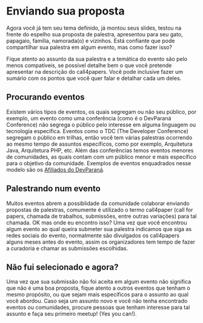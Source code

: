 # Enviando sua proposta

Agora você já tem seu tema definido, já montou seus slides, testou na frente do espelho sua proposta de palestra, apresentou para seu gato, papagaio, família, namorada(o) e vizinhos. Está confiante que pode compartilhar sua palestra em algum evento, mas como fazer isso?

Fique atento ao assunto da sua palestra e a temática do evento são pelo menos compatíveis, se possível detalhe bem o que você pretende apresentar na descrição do call4papers. Você pode inclusive fazer um sumário com os pontos que você quer falar e detalhar cada um deles.

## Procurando eventos

Existem vários tipos de eventos, os quais segregam ou não seu público, por exemplo, um evento como uma conferência (como é o DevParaná Conference) não segrega o público pelo interesse em alguma linguagem ou tecnologia específica. Eventos como o TDC (The Developer Conference) segregam o público em trilhas, então você tem várias palestras ocorrendo ao mesmo tempo de assuntos específicos, como por exemplo, Arquitetura Java, Arquitetura PHP, etc.
Além das conferências temos eventos menores de comunidades, as quais contam com um público menor e mais específico para o objetivo da comunidade. Exemplos de eventos enquadrados nesse modelo são os [Afiliados do DevParaná](https://github.com/DeveloperParana/afiliados).

## Palestrando num evento

Muitos eventos abrem a possiblidade da comunidade colaborar enviando propostas de palestras, comumente é utilizado o termo call4paper (call for papers, chamada de trabalhos, submissões, entre outras variações) para tal chamada.
OK mas onde eu encontro isso? Uma vez que você encontrou algum evento ao qual queira submeter sua palestra indicamos que siga as redes sociais do evento, normalmente são divulgados os call4papers alguns meses antes do evento, assim os organizadores tem tempo de fazer a curadoria e chamar as submissões escolhidas.

## Não fui selecionado e agora?

Uma vez que sua submissão não foi aceita em algum evento não significa que não é uma boa proposta, fique atento a outros eventos que tenham o mesmo propósito, ou que sejam mais específicos para o assunto ao qual você abordou.
Caso seja um assunto novo e você não tenha encontrado eventos ou comunidades, procure pessoas que tenham interesse para tal assunto e faça seu primeiro meetup! (Yes you can!).
